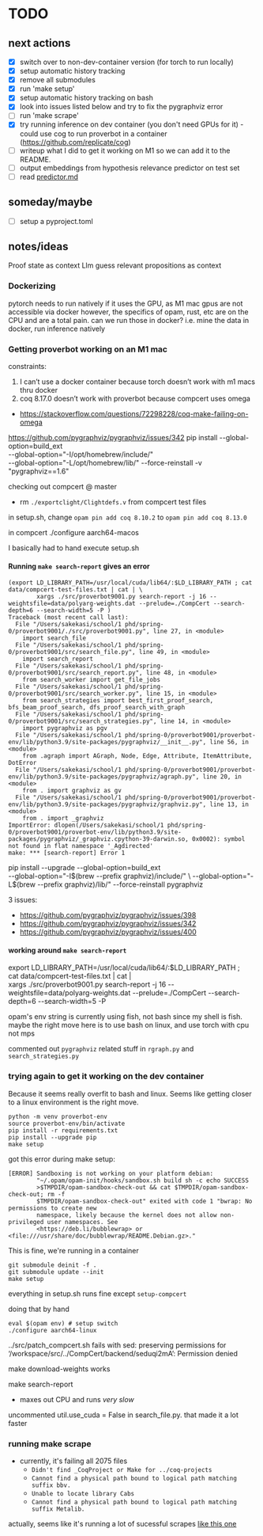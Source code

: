 # TODO

## next actions
- [x] switch over to non-dev-container version (for torch to run locally)
- [x] setup automatic history tracking
- [x] remove all submodules
- [x] run 'make setup'
- [x] setup automatic history tracking on bash
- [x] look into issues listed below and try to fix the pygraphviz error
- [ ] run 'make scrape' 
- [x] try running inference on dev container (you don't need GPUs for it)
      - could use cog to run proverbot in a container (https://github.com/replicate/cog)
- [ ] writeup what I did to get it working on M1 so we can add it to the README.
- [ ] output embeddings from hypothesis relevance predictor on test set
- [ ] read [predictor.md](predictor.md)

## someday/maybe
- [ ] setup a pyproject.toml

## notes/ideas

Proof state as context
Llm guess relevant propositions as context

### Dockerizing
pytorch needs to run natively if it uses the GPU, as M1 mac gpus are not accessible via docker
however, the specifics of opam, rust, etc are on the CPU and are a total pain. can we run those in docker?
i.e. mine the data in docker, run inference natively


### Getting proverbot working on an M1 mac
constraints:
1. I can’t use a docker container because torch doesn’t work with m1 macs thru docker
2. coq 8.17.0 doesn’t work with proverbot because compcert uses omega
  - https://stackoverflow.com/questions/72298228/coq-make-failing-on-omega


https://github.com/pygraphviz/pygraphviz/issues/342
pip install --global-option=build_ext \
--global-option="-I/opt/homebrew/include/" \
--global-option="-L/opt/homebrew/lib/" --force-reinstall -v "pygraphviz==1.6"

checking out compcert @ master
- rm `./exportclight/Clightdefs.v` from compcert test files


in setup.sh, change `opam pin add coq 8.10.2` to `opam pin add coq 8.13.0`

in compcert
./configure aarch64-macos

I basically had to hand execute setup.sh

#### Running `make search-report` gives an error

```
(export LD_LIBRARY_PATH=/usr/local/cuda/lib64/:$LD_LIBRARY_PATH ; cat data/compcert-test-files.txt | cat | \
        xargs ./src/proverbot9001.py search-report -j 16 --weightsfile=data/polyarg-weights.dat --prelude=./CompCert --search-depth=6 --search-width=5 -P )
Traceback (most recent call last):
  File "/Users/sakekasi/school/1 phd/spring-0/proverbot9001/./src/proverbot9001.py", line 27, in <module>
    import search_file
  File "/Users/sakekasi/school/1 phd/spring-0/proverbot9001/src/search_file.py", line 49, in <module>
    import search_report
  File "/Users/sakekasi/school/1 phd/spring-0/proverbot9001/src/search_report.py", line 48, in <module>
    from search_worker import get_file_jobs
  File "/Users/sakekasi/school/1 phd/spring-0/proverbot9001/src/search_worker.py", line 15, in <module>
    from search_strategies import best_first_proof_search, bfs_beam_proof_search, dfs_proof_search_with_graph
  File "/Users/sakekasi/school/1 phd/spring-0/proverbot9001/src/search_strategies.py", line 14, in <module>
    import pygraphviz as pgv
  File "/Users/sakekasi/school/1 phd/spring-0/proverbot9001/proverbot-env/lib/python3.9/site-packages/pygraphviz/__init__.py", line 56, in <module>
    from .agraph import AGraph, Node, Edge, Attribute, ItemAttribute, DotError
  File "/Users/sakekasi/school/1 phd/spring-0/proverbot9001/proverbot-env/lib/python3.9/site-packages/pygraphviz/agraph.py", line 20, in <module>
    from . import graphviz as gv
  File "/Users/sakekasi/school/1 phd/spring-0/proverbot9001/proverbot-env/lib/python3.9/site-packages/pygraphviz/graphviz.py", line 13, in <module>
    from . import _graphviz
ImportError: dlopen(/Users/sakekasi/school/1 phd/spring-0/proverbot9001/proverbot-env/lib/python3.9/site-packages/pygraphviz/_graphviz.cpython-39-darwin.so, 0x0002): symbol not found in flat namespace '_Agdirected'
make: *** [search-report] Error 1
```

pip install --upgrade --global-option=build_ext \
--global-option="-I$(brew --prefix graphviz)/include/" \
--global-option="-L$(brew --prefix graphviz)/lib/" --force-reinstall pygraphviz

3 issues:
- https://github.com/pygraphviz/pygraphviz/issues/398
- https://github.com/pygraphviz/pygraphviz/issues/342
- https://github.com/pygraphviz/pygraphviz/issues/400

#### working around `make search-report`
export LD_LIBRARY_PATH=/usr/local/cuda/lib64/:$LD_LIBRARY_PATH ; \
  cat data/compcert-test-files.txt | cat | \
  xargs ./src/proverbot9001.py search-report -j 16 --weightsfile=data/polyarg-weights.dat --prelude=./CompCert --search-depth=6 --search-width=5 -P

opam's env string is currently using fish, not bash since my shell is fish.
maybe the right move here is to use bash on linux, and use torch with cpu not mps

commented out `pygraphviz` related stuff in `rgraph.py` and `search_strategies.py`

### trying again to get it working on the dev container

Because it seems really overfit to bash and linux. Seems like getting closer to a linux environment is the right move.

```
python -m venv proverbot-env
source proverbot-env/bin/activate
pip install -r requirements.txt 
pip install --upgrade pip
make setup
```

got this error during make setup:
```
[ERROR] Sandboxing is not working on your platform debian:
        "~/.opam/opam-init/hooks/sandbox.sh build sh -c echo SUCCESS
        >$TMPDIR/opam-sandbox-check-out && cat $TMPDIR/opam-sandbox-check-out; rm -f
        $TMPDIR/opam-sandbox-check-out" exited with code 1 "bwrap: No permissions to create new
        namespace, likely because the kernel does not allow non-privileged user namespaces. See
        <https://deb.li/bubblewrap> or <file:///usr/share/doc/bubblewrap/README.Debian.gz>."
```
This is fine, we're running in a container

```
git submodule deinit -f .
git submodule update --init
make setup
```

everything in setup.sh runs fine except 
`setup-compcert`

doing that by hand

```
eval $(opam env) # setup switch
./configure aarch64-linux
```

../src/patch_compcert.sh fails with
sed: preserving permissions for ‘/workspace/src/../CompCert/backend/seduqi2mA’: Permission denied

make download-weights works

make search-report
- maxes out CPU and runs *very slow*

uncommented util.use_cuda = False in search_file.py. that made it a lot faster

### running make scrape

- currently, it's failing all 2075 files
  - `Didn't find _CoqProject or Make for ../coq-projects` 
  - `Cannot find a physical path bound to logical path matching suffix bbv.`
  - `Unable to locate library Cabs`
  - `Cannot find a physical path bound to logical path matching suffix Metalib.`

actually, seems like it's running a lot of sucessful scrapes [like this one](coq-projects/hedges/hedges.v.scrape)
